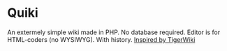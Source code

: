 # Quiki
An extermely simple wiki made in PHP. No database required. Editor is for HTML-coders (no WYSIWYG). With history. <a href="http://c2.com/cgi/wiki?TigerWiki">Inspired by TigerWiki</a>
